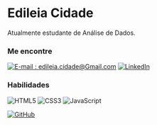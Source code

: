 # Edileia Cidade

Atualmente estudante de Análise de Dados.

### Me encontre

[![E-mail : edileia.cidade@Gmail.com](https://img.shields.io/badge/-Email-000?style=for-the-badge&logo=microsoft-outlook&logoColor=E94D5F)](edileia.cidade@gmail.com)
[![LinkedIn](https://img.shields.io/badge/-LinkedIn-000?style=for-the-badge&logo=linkedin&logoColor=30A3DC)](https://www.linkedin.com/in/edileia-marques-cidade/)


### Habilidades

![HTML5](https://img.shields.io/badge/HTML-000?style=for-the-badge&logo=html5&logoColor=30A3DC)
![CSS3](https://img.shields.io/badge/CSS3-000?style=for-the-badge&logo=css3&logoColor=E94D5F)
![JavaScript](https://img.shields.io/badge/JavaScript-000?style=for-the-badge&logo=javascript&logoColor=30A3DC)

[![GitHub](https://img.shields.io/badge/GitHub-000?style=for-the-badge&logo=github&logoColor=30A3DC)](https://github.com/Edileia-Cidade/)

